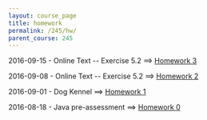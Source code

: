 ```yaml
---
layout: course_page
title: homework
permalink: /245/hw/
parent_course: 245
---
```


2016-09-15 - Online Text -- Exercise 5.2 ==> [Homework 3](/245/hw3)

2016-09-08 - Online Text -- Exercise 5.2 ==> [Homework 2](/245/hw2)

2016-09-01 - Dog Kennel ==> [Homework 1](/245/hw1)

2016-08-18 - Java pre-assessment ==> [Homework 0](/245/hw0)

